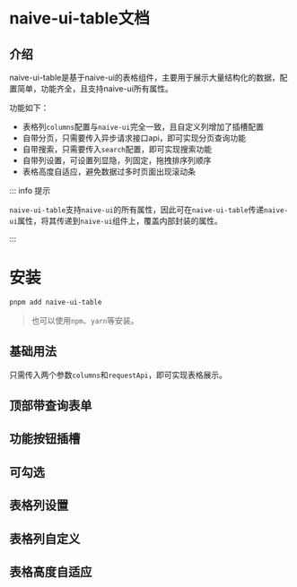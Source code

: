 # naive-ui-table文档

## 介绍

naive-ui-table是基于naive-ui的表格组件，主要用于展示大量结构化的数据，配置简单，功能齐全，且支持naive-ui所有属性。

功能如下：
- 表格列`columns`配置与`naive-ui`完全一致，且自定义列增加了插槽配置
- 自带分页，只需要传入异步请求接口api，即可实现分页查询功能
- 自带搜索，只需要传入`search`配置，即可实现搜索功能
- 自带列设置，可设置列显隐，列固定，拖拽排序列顺序
- 表格高度自适应，避免数据过多时页面出现滚动条

::: info 提示

`naive-ui-table`支持`naive-ui`的所有属性，因此可在`naive-ui-table`传递`naive-ui`属性，将其传递到`naive-ui`组件上，覆盖内部封装的属性。

:::

# 安装

```bash
pnpm add naive-ui-table
```
> 也可以使用`npm`、`yarn`等安装。

## 基础用法
只需传入两个参数`columns`和`requestApi`，即可实现表格展示。


## 顶部带查询表单

## 功能按钮插槽

## 可勾选

## 表格列设置

## 表格列自定义

## 表格高度自适应